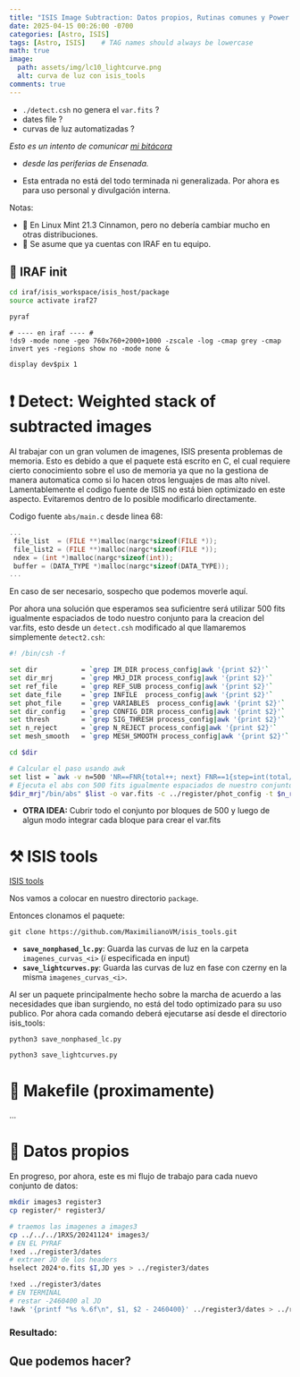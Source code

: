 ```yaml
---
title: "ISIS Image Subtraction: Datos propios, Rutinas comunes y Power ups"
date: 2025-04-15 00:26:00 -0700
categories: [Astro, ISIS]
tags: [Astro, ISIS]    # TAG names should always be lowercase
math: true
image:
  path: assets/img/lc10_lightcurve.png
  alt: curva de luz con isis_tools
comments: true
---
```


* `./detect.csh` no genera el `var.fits` ?
*  dates file ? 
*  curvas de luz automatizadas ?

*Esto es un intento de comunicar [mi bitácora](https://veiled-foxtail-58f.notion.site/Bit-cora-Marzo-1-1ab47b4dc47e80a8966cd405cbfb964d)*
* _desde las periferias de Ensenada._

* Esta entrada no está del todo terminada ni generalizada. Por ahora es para uso personal y divulgación interna.

Notas: 
* 🍂 En Linux Mint 21.3 Cinnamon, pero no debería cambiar mucho en otras distribuciones.
* 🌌 Se asume que ya cuentas con IRAF en tu equipo.

## 🌌 IRAF init

```bash
cd iraf/isis_workspace/isis_host/package
source activate iraf27

pyraf
```

```shell 
# ---- en iraf ---- #
!ds9 -mode none -geo 760x760+2000+1000 -zscale -log -cmap grey -cmap invert yes -regions show no -mode none &

display dev$pix 1
```

# ❗ Detect: Weighted stack of subtracted images
Al trabajar con un gran volumen de imagenes, ISIS presenta problemas de memoria. Esto es debido a que el paquete está escrito en C, el cual requiere cierto conocimiento sobre el uso de memoria ya que no la gestiona de manera automatica como si lo hacen otros lenguajes de mas alto nivel. Lamentablemente el codigo fuente de ISIS no está bien optimizado en este aspecto. Evitaremos dentro de lo posible modificarlo directamente. 

Codigo fuente `abs/main.c` desde linea 68: 
```c
...
 file_list  = (FILE **)malloc(nargc*sizeof(FILE *));
 file_list2 = (FILE **)malloc(nargc*sizeof(FILE *));
 ndex = (int *)malloc(nargc*sizeof(int));
 buffer = (DATA_TYPE *)malloc(nargc*sizeof(DATA_TYPE));
...
```
En caso de ser necesario, sospecho que podemos moverle aquí.

Por ahora una solución que esperamos sea suficientre será utilizar 500 fits igualmente espaciados de todo nuestro conjunto para la creacion del var.fits, esto desde un `detect.csh` modificado al que llamaremos simplemente `detect2.csh`: 

```sh
#! /bin/csh -f

set dir           = `grep IM_DIR process_config|awk '{print $2}'`
set dir_mrj       = `grep MRJ_DIR process_config|awk '{print $2}'`
set ref_file      = `grep REF_SUB process_config|awk '{print $2}'`
set date_file     = `grep INFILE  process_config|awk '{print $2}'`
set phot_file     = `grep VARIABLES  process_config|awk '{print $2}'`
set dir_config    = `grep CONFIG_DIR process_config|awk '{print $2}'`
set thresh        = `grep SIG_THRESH process_config|awk '{print $2}'`
set n_reject      = `grep N_REJECT process_config|awk '{print $2}'`
set mesh_smooth   = `grep MESH_SMOOTH process_config|awk '{print $2}'`

cd $dir

# Calcular el paso usando awk
set list = `awk -v n=500 'NR==FNR{total++; next} FNR==1{step=int(total/n)} (FNR-1)%step==0 {print "conv_"$1}' $date_file $date_file | head -500`
# Ejecuta el abs con 500 fits igualmente espaciados de nuestro conjunto
$dir_mrj"/bin/abs" $list -o var.fits -c ../register/phot_config -t $n_reject -s $mesh_smooth -m
```

* **OTRA IDEA:** Cubrir todo el conjunto por bloques de 500 y luego de algun modo integrar cada bloque para crear el var.fits

# ⚒️ ISIS tools

[ISIS tools](https://github.com/MaximilianoVM/isis_tools)

Nos vamos a colocar en nuestro directorio `package`.

Entonces clonamos el paquete: 

```shell
git clone https://github.com/MaximilianoVM/isis_tools.git
```

* **`save_nonphased_lc.py`**: Guarda las curvas de luz en la carpeta `imagenes_curvas_<i>` (*i* especificada en input)
* **`save_lightcurves.py`**: Guarda las curvas de luz en fase con czerny en la misma `imagenes_curvas_<i>`.

Al ser un paquete principalmente hecho sobre la marcha de acuerdo a las necesidades que iban surgiendo, no está del todo optimizado para su uso publico. 
Por ahora cada comando deberá ejecutarse así desde el directorio isis_tools: 

```shell
python3 save_nonphased_lc.py

python3 save_lightcurves.py
```


# 🔨 Makefile (proximamente)

...

# 🌠 Datos propios

En progreso, por ahora, este es mi flujo de trabajo para cada nuevo conjunto de datos: 

```bash
mkdir images3 register3
cp register/* register3/

# traemos las imagenes a images3
cp ../../../1RXS/20241124* images3/
# EN EL PYRAF 
!xed ../register3/dates
# extraer JD de los headers
hselect 2024*o.fits $I,JD yes > ../register3/dates

!xed ../register3/dates
# EN TERMINAL
# restar -2460400 al JD
!awk '{printf "%s %.6f\n", $1, $2 - 2460400}' ../register3/dates > ../register3/dates.tmp && mv ../register3/dates.tmp ../register3/dates
```

### Resultado:
<!--
- Todo el contenido de `/isis` (incluyendo `package`, binarios y demás) estará **en tu host** dentro de `isis_host`.
- Los cambios que hagas dentro o fuera del contenedor estarán sincronizados.
- No vas a perder nada al hacer `exit`.
-->
## Que podemos hacer?
<!--
- ✅ Sí corre el `./install`.
- ✅ Sí corre el `./process.csh` y el resto de instrucciones `.csh` sin ningun problema. 
- ✅ Sí se pueden abrir en el el host los **.fits** generados en el contenedor.
-->





